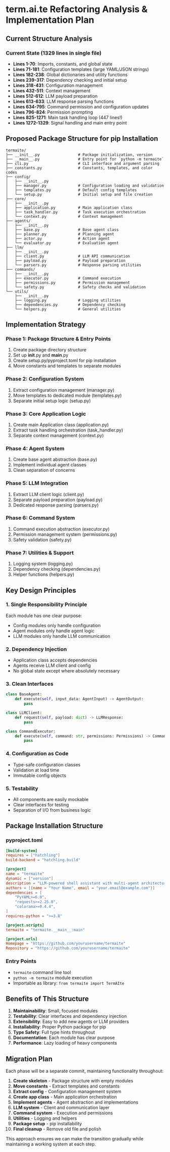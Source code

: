 # term.ai.te Refactoring Analysis & Implementation Plan

## Current Structure Analysis

### Current State (1329 lines in single file)
- **Lines 1-70**: Imports, constants, and global state
- **Lines 71-181**: Configuration templates (large YAML/JSON strings)
- **Lines 182-238**: Global dictionaries and utility functions
- **Lines 239-317**: Dependency checking and initial setup
- **Lines 318-431**: Configuration management
- **Lines 432-511**: Context management  
- **Lines 512-612**: LLM payload preparation
- **Lines 613-633**: LLM response parsing functions
- **Lines 634-795**: Command permission and configuration updates
- **Lines 796-824**: Permission prompting
- **Lines 825-1271**: Main task handling loop (447 lines!)
- **Lines 1272-1329**: Signal handling and main entry point

## Proposed Package Structure for pip Installation

```
termaite/
├── __init__.py                 # Package initialization, version
├── __main__.py                 # Entry point for `python -m termaite`
├── cli.py                      # CLI interface and argument parsing
├── constants.py                # Constants, templates, and color codes
├── config/
│   ├── __init__.py
│   ├── manager.py              # Configuration loading and validation
│   ├── templates.py            # Default config templates
│   └── setup.py                # Initial setup and file creation
├── core/
│   ├── __init__.py
│   ├── application.py          # Main application class
│   ├── task_handler.py         # Task execution orchestration
│   └── context.py              # Context management
├── agents/
│   ├── __init__.py
│   ├── base.py                 # Base agent class
│   ├── planner.py              # Planning agent
│   ├── actor.py                # Action agent
│   └── evaluator.py            # Evaluation agent
├── llm/
│   ├── __init__.py
│   ├── client.py               # LLM API communication
│   ├── payload.py              # Payload preparation
│   └── parsers.py              # Response parsing utilities
├── commands/
│   ├── __init__.py
│   ├── executor.py             # Command execution
│   ├── permissions.py          # Permission management
│   └── safety.py               # Safety checks and validation
└── utils/
    ├── __init__.py
    ├── logging.py              # Logging utilities
    ├── dependencies.py         # Dependency checking
    └── helpers.py              # General utilities
```

## Implementation Strategy

### Phase 1: Package Structure & Entry Points
1. Create package directory structure
2. Set up __init__.py and __main__.py
3. Create setup.py/pyproject.toml for pip installation
4. Move constants and templates to separate modules

### Phase 2: Configuration System
1. Extract configuration management (manager.py)
2. Move templates to dedicated module (templates.py)
3. Separate initial setup logic (setup.py)

### Phase 3: Core Application Logic
1. Create main Application class (application.py)
2. Extract task handling orchestration (task_handler.py)
3. Separate context management (context.py)

### Phase 4: Agent System
1. Create base agent abstraction (base.py)
2. Implement individual agent classes
3. Clean separation of concerns

### Phase 5: LLM Integration
1. Extract LLM client logic (client.py)
2. Separate payload preparation (payload.py)
3. Dedicated response parsing (parsers.py)

### Phase 6: Command System
1. Command execution abstraction (executor.py)
2. Permission management system (permissions.py)
3. Safety validation (safety.py)

### Phase 7: Utilities & Support
1. Logging system (logging.py)
2. Dependency checking (dependencies.py)
3. Helper functions (helpers.py)

## Key Design Principles

### 1. Single Responsibility Principle
Each module has one clear purpose:
- Config modules only handle configuration
- Agent modules only handle agent logic
- LLM modules only handle LLM communication

### 2. Dependency Injection
- Application class accepts dependencies
- Agents receive LLM client and config
- No global state except where absolutely necessary

### 3. Clean Interfaces
```python
class BaseAgent:
    def execute(self, input_data: AgentInput) -> AgentOutput:
        pass

class LLMClient:
    def request(self, payload: dict) -> LLMResponse:
        pass

class CommandExecutor:
    def execute(self, command: str, permissions: Permissions) -> CommandResult:
        pass
```

### 4. Configuration as Code
- Type-safe configuration classes
- Validation at load time
- Immutable config objects

### 5. Testability
- All components are easily mockable
- Clear interfaces for testing
- Separation of I/O from business logic

## Package Installation Structure

### pyproject.toml
```toml
[build-system]
requires = ["hatchling"]
build-backend = "hatchling.build"

[project]
name = "termaite"
dynamic = ["version"]
description = "LLM-powered shell assistant with multi-agent architecture"
authors = [{name = "Your Name", email = "your.email@example.com"}]
dependencies = [
    "PyYAML>=6.0",
    "requests>=2.25.0",
    "colorama>=0.4.4",
]
requires-python = ">=3.8"

[project.scripts]
termaite = "termaite.__main__:main"

[project.urls]
Homepage = "https://github.com/yourusername/termaite"
Repository = "https://github.com/yourusername/termaite"
```

### Entry Points
- `termaite` command line tool
- `python -m termaite` module execution
- Importable as library: `from termaite import TermAIte`

## Benefits of This Structure

1. **Maintainability**: Small, focused modules
2. **Testability**: Clear interfaces and dependency injection
3. **Extensibility**: Easy to add new agents or LLM providers
4. **Installability**: Proper Python package for pip
5. **Type Safety**: Full type hints throughout
6. **Documentation**: Each module has clear purpose
7. **Performance**: Lazy loading of heavy components

## Migration Plan

Each phase will be a separate commit, maintaining functionality throughout:

1. **Create skeleton** - Package structure with empty modules
2. **Move constants** - Extract templates and constants
3. **Extract config** - Configuration management system
4. **Create app class** - Main application orchestration
5. **Implement agents** - Agent abstraction and implementations
6. **LLM system** - Client and communication layer
7. **Command system** - Execution and permissions
8. **Utilities** - Logging and helpers
9. **Package setup** - pip installability
10. **Final cleanup** - Remove old file and polish

This approach ensures we can make the transition gradually while maintaining a working system at each step.
